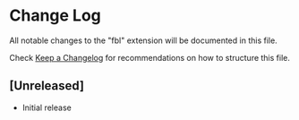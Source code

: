 # Change Log

All notable changes to the "fbl" extension will be documented in this file.

Check [Keep a Changelog](http://keepachangelog.com/) for recommendations on how to structure this file.

## [Unreleased]

- Initial release